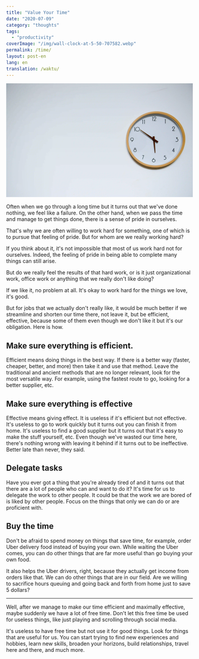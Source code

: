 ```yaml
---
title: "Value Your Time"
date: "2020-07-09"
category: "thoughts"
tags:
  - "productivity"
coverImage: "/img/wall-clock-at-5-50-707582.webp"
permalink: /time/
layout: post-en
lang: en
translation: /waktu/
---
```


![](/img/wall-clock-at-5-50-707582.webp)

Often when we go through a long time but it turns out that we've done nothing, we feel like a failure. On the other hand, when we pass the time and manage to get things done, there is a sense of pride in ourselves.

That's why we are often willing to work hard for something, one of which is to pursue that feeling of pride. But for whom are we really working hard?

If you think about it, it's not impossible that most of us work hard not for ourselves. Indeed, the feeling of pride in being able to complete many things can still arise.

But do we really feel the results of that hard work, or is it just organizational work, office work or anything that we really don't like doing?

If we like it, no problem at all. It's okay to work hard for the things we love, it's good.

But for jobs that we actually don't really like, it would be much better if we streamline and shorten our time there, not leave it, but be efficient, effective, because some of them even though we don't like it but it's our obligation. Here is how.

## Make sure everything is efficient.

Efficient means doing things in the best way. If there is a better way (faster, cheaper, better, and more) then take it and use that method. Leave the traditional and ancient methods that are no longer relevant, look for the most versatile way. For example, using the fastest route to go, looking for a better supplier, etc.

## Make sure everything is effective

Effective means giving effect. It is useless if it's efficient but not effective. It's useless to go to work quickly but it turns out you can finish it from home. It's useless to find a good supplier but it turns out that it's easy to make the stuff yourself, etc. Even though we've wasted our time here, there's nothing wrong with leaving it behind if it turns out to be ineffective. Better late than never, they said.

## Delegate tasks

Have you ever got a thing that you're already tired of and it turns out that there are a lot of people who can and want to do it? It's time for us to delegate the work to other people. It could be that the work we are bored of is liked by other people. Focus on the things that only we can do or are proficient with.

## Buy the time

Don't be afraid to spend money on things that save time, for example, order Uber delivery food instead of buying your own. While waiting the Uber comes, you can do other things that are far more useful than go buying your own food.

It also helps the Uber drivers, right, because they actually get income from orders like that. We can do other things that are in our field. Are we willing to sacrifice hours queuing and going back and forth from home just to save 5 dollars?

---

Well, after we manage to make our time efficient and maximally effective, maybe suddenly we have a lot of free time. Don't let this free time be used for useless things, like just playing and scrolling through social media.

It's useless to have free time but not use it for good things. Look for things that are useful for us. You can start trying to find new experiences and hobbies, learn new skills, broaden your horizons, build relationships, travel here and there, and much more.
